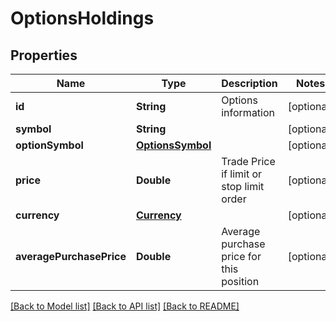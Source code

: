 # OptionsHoldings

## Properties
Name | Type | Description | Notes
------------ | ------------- | ------------- | -------------
**id** | **String** | Options information | [optional] 
**symbol** | **String** |  | [optional] 
**optionSymbol** | [**OptionsSymbol**](OptionsSymbol.md) |  | [optional] 
**price** | **Double** | Trade Price if limit or stop limit order | [optional] 
**currency** | [**Currency**](Currency.md) |  | [optional] 
**averagePurchasePrice** | **Double** | Average purchase price for this position | [optional] 

[[Back to Model list]](../README.md#models) [[Back to API list]](../README.md#api-endpoints) [[Back to README]](../README.md)


